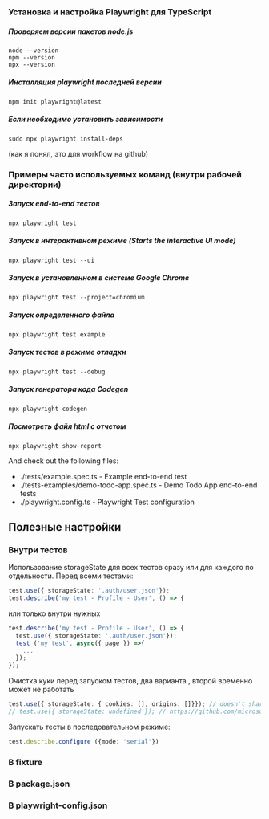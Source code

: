 ### Установка и настройка Playwright для TypeScript

##### Проверяем версии пакетов node.js
```
node --version
npm --version
npx --version
```
##### Инсталляция playwright последней версии
```
npm init playwright@latest
```
##### Если необходимо установить зависимости
```
sudo npx playwright install-deps
```
(как я понял, это для workflow на github)

### Примеры часто используемых команд (внутри рабочей директории)

##### Запуск end-to-end тестов
```
npx playwright test
```
##### Запуск в интерактивном режиме (Starts the interactive UI mode)
```
npx playwright test --ui
```
##### Запуск в установленном в системе Google Chrome
```
npx playwright test --project=chromium
```
##### Запуск определенного файла
 ```
npx playwright test example
 ```
##### Запуск тестов в режиме отладки
```
npx playwright test --debug
```
##### Запуск генератора кода Codegen
```
npx playwright codegen
```
##### Посмотреть файл html c отчетом
```
npx playwright show-report
```

And check out the following files:
  - ./tests/example.spec.ts - Example end-to-end test
  - ./tests-examples/demo-todo-app.spec.ts - Demo Todo App end-to-end tests
  - ./playwright.config.ts - Playwright Test configuration


## Полезные настройки

### Внутри тестов

Использование storageState для всех тестов сразу или для каждого по отдельности. Перед всеми тестами:

```typescript
test.use({ storageState: '.auth/user.json'});
test.describe('my test - Profile - User', () => {
```
или только внутри нужных
```typescript
test.describe('my test - Profile - User', () => {
  test.use({ storageState: '.auth/user.json'});
  test ('my test', async({ page }) =>{
    ...
  });
});
```

Очистка куки перед запуском тестов, два варианта , второй временно может не работать
```typescript
test.use({ storageState: { cookies: [], origins: []}}); // doesn't share the logged in session
// test.use({ storageState: undefined }); // https://github.com/microsoft/playwright/issues/17396
```


Запускать тесты в последовательном режиме:
```typescript
test.describe.configure ({mode: 'serial'})

```
### В fixture
### В package.json
### В playwright-config.json


